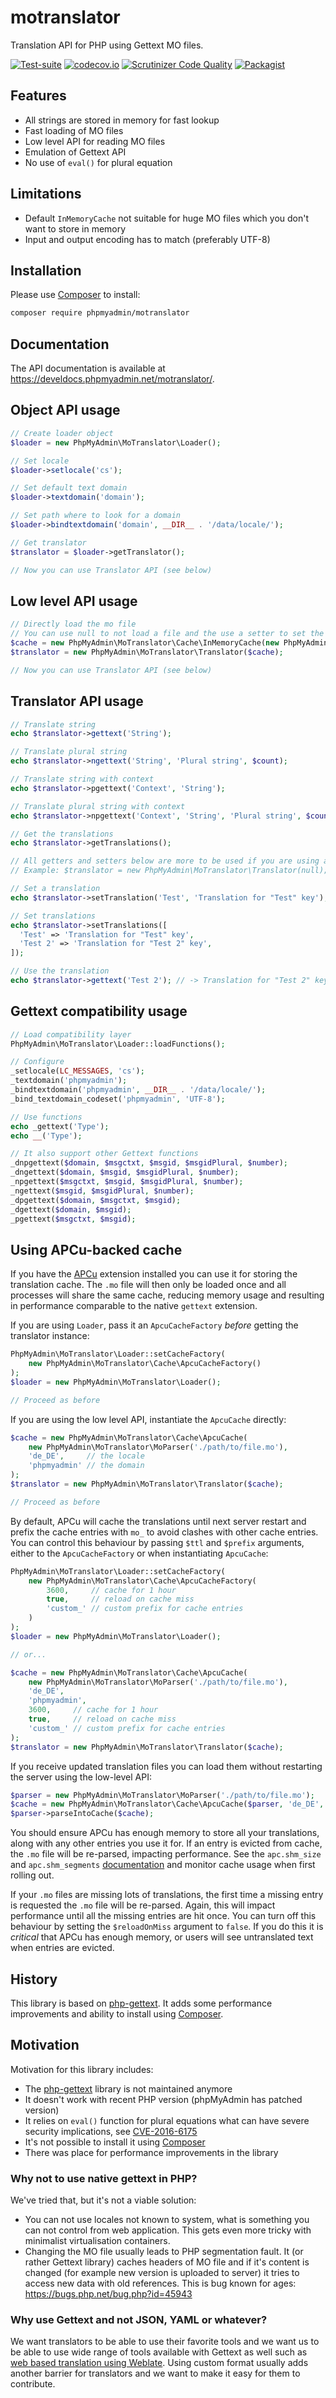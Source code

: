# motranslator

Translation API for PHP using Gettext MO files.

[![Test-suite](https://github.com/phpmyadmin/motranslator/actions/workflows/tests.yml/badge.svg?branch=master)](https://github.com/phpmyadmin/motranslator/actions/workflows/tests.yml?query=branch%3Amaster)
[![codecov.io](https://codecov.io/github/phpmyadmin/motranslator/coverage.svg?branch=master)](https://codecov.io/github/phpmyadmin/motranslator?branch=master)
[![Scrutinizer Code Quality](https://scrutinizer-ci.com/g/phpmyadmin/motranslator/badges/quality-score.png?b=master)](https://scrutinizer-ci.com/g/phpmyadmin/motranslator/?branch=master)
[![Packagist](https://img.shields.io/packagist/dt/phpmyadmin/motranslator.svg)](https://packagist.org/packages/phpmyadmin/motranslator)

## Features

* All strings are stored in memory for fast lookup
* Fast loading of MO files
* Low level API for reading MO files
* Emulation of Gettext API
* No use of `eval()` for plural equation

## Limitations

* Default `InMemoryCache` not suitable for huge MO files which you don't want to store in memory
* Input and output encoding has to match (preferably UTF-8)

## Installation

Please use [Composer][1] to install:

```sh
composer require phpmyadmin/motranslator
```

## Documentation

The API documentation is available at <https://develdocs.phpmyadmin.net/motranslator/>.

## Object API usage

```php
// Create loader object
$loader = new PhpMyAdmin\MoTranslator\Loader();

// Set locale
$loader->setlocale('cs');

// Set default text domain
$loader->textdomain('domain');

// Set path where to look for a domain
$loader->bindtextdomain('domain', __DIR__ . '/data/locale/');

// Get translator
$translator = $loader->getTranslator();

// Now you can use Translator API (see below)
```

## Low level API usage

```php
// Directly load the mo file
// You can use null to not load a file and the use a setter to set the translations
$cache = new PhpMyAdmin\MoTranslator\Cache\InMemoryCache(new PhpMyAdmin\MoTranslator\MoParser('./path/to/file.mo'));
$translator = new PhpMyAdmin\MoTranslator\Translator($cache);

// Now you can use Translator API (see below)
```

## Translator API usage

```php
// Translate string
echo $translator->gettext('String');

// Translate plural string
echo $translator->ngettext('String', 'Plural string', $count);

// Translate string with context
echo $translator->pgettext('Context', 'String');

// Translate plural string with context
echo $translator->npgettext('Context', 'String', 'Plural string', $count);

// Get the translations
echo $translator->getTranslations();

// All getters and setters below are more to be used if you are using a manual loading mode
// Example: $translator = new PhpMyAdmin\MoTranslator\Translator(null);

// Set a translation
echo $translator->setTranslation('Test', 'Translation for "Test" key');

// Set translations
echo $translator->setTranslations([
  'Test' => 'Translation for "Test" key',
  'Test 2' => 'Translation for "Test 2" key',
]);

// Use the translation
echo $translator->gettext('Test 2'); // -> Translation for "Test 2" key
```

## Gettext compatibility usage

```php
// Load compatibility layer
PhpMyAdmin\MoTranslator\Loader::loadFunctions();

// Configure
_setlocale(LC_MESSAGES, 'cs');
_textdomain('phpmyadmin');
_bindtextdomain('phpmyadmin', __DIR__ . '/data/locale/');
_bind_textdomain_codeset('phpmyadmin', 'UTF-8');

// Use functions
echo _gettext('Type');
echo __('Type');

// It also support other Gettext functions
_dnpgettext($domain, $msgctxt, $msgid, $msgidPlural, $number);
_dngettext($domain, $msgid, $msgidPlural, $number);
_npgettext($msgctxt, $msgid, $msgidPlural, $number);
_ngettext($msgid, $msgidPlural, $number);
_dpgettext($domain, $msgctxt, $msgid);
_dgettext($domain, $msgid);
_pgettext($msgctxt, $msgid);
```

## Using APCu-backed cache

If you have the [APCu][5] extension installed you can use it for storing the translation cache. The `.mo` file
will then only be loaded once and all processes will share the same cache, reducing memory usage and resulting in
performance comparable to the native `gettext` extension.

If you are using `Loader`, pass it an `ApcuCacheFactory` _before_ getting the translator instance:

```php
PhpMyAdmin\MoTranslator\Loader::setCacheFactory(
    new PhpMyAdmin\MoTranslator\Cache\ApcuCacheFactory()
);
$loader = new PhpMyAdmin\MoTranslator\Loader();

// Proceed as before 
```

If you are using the low level API, instantiate the `ApcuCache` directly:

```php
$cache = new PhpMyAdmin\MoTranslator\Cache\ApcuCache(
    new PhpMyAdmin\MoTranslator\MoParser('./path/to/file.mo'),
    'de_DE',     // the locale
    'phpmyadmin' // the domain
);
$translator = new PhpMyAdmin\MoTranslator\Translator($cache);

// Proceed as before
```

By default, APCu will cache the translations until next server restart and prefix the cache entries with `mo_` to
avoid clashes with other cache entries. You can control this behaviour by passing `$ttl` and `$prefix` arguments, either
to the `ApcuCacheFactory` or when instantiating `ApcuCache`:

```php
PhpMyAdmin\MoTranslator\Loader::setCacheFactory(
    new PhpMyAdmin\MoTranslator\Cache\ApcuCacheFactory(
        3600,     // cache for 1 hour
        true,     // reload on cache miss
        'custom_' // custom prefix for cache entries
    )
);
$loader = new PhpMyAdmin\MoTranslator\Loader();

// or...

$cache = new PhpMyAdmin\MoTranslator\Cache\ApcuCache(
    new PhpMyAdmin\MoTranslator\MoParser('./path/to/file.mo'),
    'de_DE',
    'phpmyadmin',
    3600,     // cache for 1 hour
    true,     // reload on cache miss
    'custom_' // custom prefix for cache entries
);
$translator = new PhpMyAdmin\MoTranslator\Translator($cache);
```

If you receive updated translation files you can load them without restarting the server using the low-level API:

```php
$parser = new PhpMyAdmin\MoTranslator\MoParser('./path/to/file.mo');
$cache = new PhpMyAdmin\MoTranslator\Cache\ApcuCache($parser, 'de_DE', 'phpmyadmin');
$parser->parseIntoCache($cache);
```

You should ensure APCu has enough memory to store all your translations, along with any other entries you use it 
for. If an entry is evicted from cache, the `.mo` file will be re-parsed, impacting performance. See the 
`apc.shm_size` and `apc.shm_segments` [documentation][6] and monitor cache usage when first rolling out.

If your `.mo` files are missing lots of translations, the first time a missing entry is requested the `.mo` file 
will be re-parsed. Again, this will impact performance until all the missing entries are hit once. You can turn off this
behaviour by setting the `$reloadOnMiss` argument to `false`. If you do this it is _critical_ that APCu has enough 
memory, or users will see untranslated text when entries are evicted.

## History

This library is based on [php-gettext][2]. It adds some performance
improvements and ability to install using [Composer][1].

## Motivation

Motivation for this library includes:

* The [php-gettext][2] library is not maintained anymore
* It doesn't work with recent PHP version (phpMyAdmin has patched version)
* It relies on `eval()` function for plural equations what can have severe security implications, see [CVE-2016-6175][4]
* It's not possible to install it using [Composer][1]
* There was place for performance improvements in the library

### Why not to use native gettext in PHP?

We've tried that, but it's not a viable solution:

* You can not use locales not known to system, what is something you can not
  control from web application. This gets even more tricky with minimalist
  virtualisation containers.
* Changing the MO file usually leads to PHP segmentation fault. It (or rather
  Gettext library) caches headers of MO file and if it's content is changed
  (for example new version is uploaded to server) it tries to access new data
  with old references. This is bug known for ages:
  https://bugs.php.net/bug.php?id=45943

### Why use Gettext and not JSON, YAML or whatever?

We want translators to be able to use their favorite tools and we want us to be
able to use wide range of tools available with Gettext as well such as 
[web based translation using Weblate][3]. Using custom format usually adds
another barrier for translators and we want to make it easy for them to
contribute.

[1]:https://getcomposer.org/
[2]:https://launchpad.net/php-gettext
[3]:https://weblate.org/
[4]: https://www.cve.org/CVERecord?id=CVE-2016-6175
[5]:https://www.php.net/manual/en/book.apcu.php
[6]:https://www.php.net/manual/en/apcu.configuration.php
